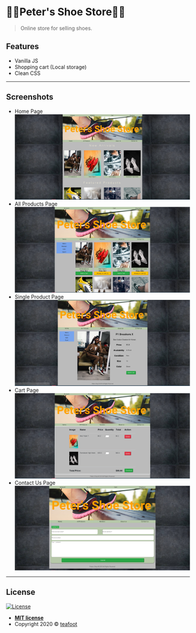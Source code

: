 # 👞👞Peter's Shoe Store👟👟
> Online store for selling shoes.

## Features

- Vanilla JS
- Shopping cart (Local storage)
- Clean CSS

---

## Screenshots

- Home Page
![](images/1.jpg)
- All Products Page
![](images/2.png)
- Single Product Page
![](images/3.png)
- Cart Page
![](images/4.png)
- Contact Us Page
![](images/5.png)

---

## License

[![License](http://img.shields.io/:license-mit-blue.svg?style=flat-square)](http://badges.mit-license.org)

- **[MIT license](http://opensource.org/licenses/mit-license.php)**
- Copyright 2020 © <a href="https://github.com/teafoot" target="_blank">teafoot</a>